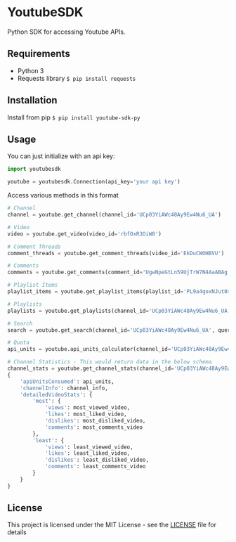 # YoutubeSDK

Python SDK for accessing Youtube APIs.


## Requirements

* Python 3
* Requests library
`$ pip install requests`

## Installation

Install from pip
`$ pip install youtube-sdk-py`

## Usage

You can just initialize with an api key:
```python
import youtubesdk

youtube = youtubesdk.Connection(api_key='your api key')
```

Access various methods in this format
```python
# Channel
channel = youtube.get_channel(channel_id='UCp03YiAWc48Ay9Ew4Nu6_UA')

# Video
video = youtube.get_video(video_id='rbfOxR3OiW8')

# Comment Threads
comment_threads = youtube.get_comment_threads(video_id='EkDuCWOHBVU')

# Comments
comments = youtube.get_comments(comment_id='UgwNpeGtLn59UjTrW7N4AaABAg')

# Playlist Items
playlist_items = youtube.get_playlist_items(playlist_id='PL9a4goxNJut0xjwPV4CZlIJUGuOzwrih0')

# Playlists
playlists = youtube.get_playlists(channel_id='UCp03YiAWc48Ay9Ew4Nu6_UA')

# Search
search = youtube.get_search(channel_id='UCp03YiAWc48Ay9Ew4Nu6_UA', query='full stack')

# Quota
api_units = youtube.api_units_calculator(channel_id='UCp03YiAWc48Ay9Ew4Nu6_UA')

# Channel Statistics - This would return data in the below schema
channel_stats = youtube.get_channel_stats(channel_id='UCp03YiAWc48Ay9Ew4Nu6_UA')
{
    'apiUnitsConsumed': api_units,
    'channelInfo': channel_info,
    'detailedVideoStats': {
        'most': {
            'views': most_viewed_video,
            'likes': most_liked_video,
            'dislikes': most_disliked_video,
            'comments': most_comments_video
        },
        'least': {
            'views': least_viewed_video,
            'likes': least_liked_video,
            'dislikes': least_disliked_video,
            'comments': least_comments_video
        }
    }
}

```

## License

This project is licensed under the MIT License - see the [LICENSE](LICENSE) file for details
